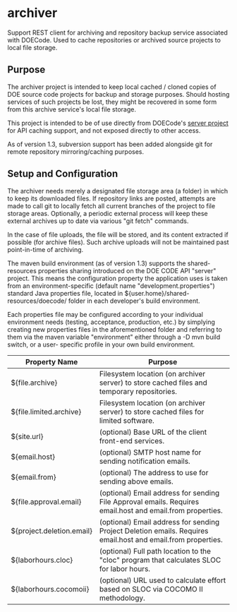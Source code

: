 # archiver
Support REST client for archiving and repository backup service associated with DOECode. Used to cache repositories or archived
source projects to local file storage.

## Purpose
The archiver project is intended to keep local cached / cloned copies of DOE source code projects for backup and storage purposes.
Should hosting services of such projects be lost, they might be recovered in some form from this archive service's local file storage.

This project is intended to be of use directly from DOECode's [server project](https://github.com/doecode/server) for API caching
support, and not exposed directly to other access.

As of version 1.3, subversion support has been added alongside git for remote
repository mirroring/caching purposes.

## Setup and Configuration
The archiver needs merely a designated file storage area (a folder) in which
to keep its downloaded files.  If repository links are posted, attempts are
made to call git to locally fetch all current branches of the project to 
file storage areas.  Optionally, a periodic external process will keep these
external archives up to date via various "git fetch" commands.

In the case of file uploads, the file will be stored,
and its content extracted if possible (for archive files).  Such archive uploads will not be maintained past point-in-time of archiving.

The maven build environment (as of version 1.3) supports the shared-resources
properties sharing introduced on the DOE CODE API "server" project.  This
means the configuration property the application uses is taken from an 
environment-specific (default name "development.properties") standard Java
properties file, located in ${user.home}/shared-resources/doecode/ folder in
each developer's build environment.

Each properties file may be configured according to your individual environment
needs (testing, acceptance, production, etc.) by simplying creating new
properties files in the aforementioned folder and referring to them via the
maven variable "environment" either through a -D mvn build switch, or a user-
specific profile in your own build environment.

| Property Name | Purpose |
| --- | --- |
| ${file.archive} | Filesystem location (on archiver server) to store cached files and temporary repositories. |
| ${file.limited.archive} | Filesystem location (on archiver server) to store cached files for limited software. |
| ${site.url} | (optional) Base URL of the client front-end services. |
| ${email.host} | (optional) SMTP host name for sending notification emails. |
| ${email.from} | (optional) The address to use for sending above emails. |
| ${file.approval.email} | (optional) Email address for sending File Approval emails.  Requires email.host and email.from properties. |
| ${project.deletion.email} | (optional) Email address for sending Project Deletion emails.  Requires email.host and email.from properties. |
| ${laborhours.cloc} | (optional) Full path location to the "cloc" program that calculates SLOC for labor hours. |
| ${laborhours.cocomoii} | (optional) URL used to calculate effort based on SLOC via COCOMO II methodology. |
